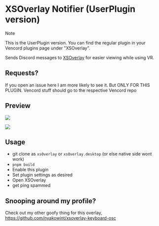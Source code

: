 # XSOverlay Notifier (UserPlugin version)

> [!NOTE]
> This is the UserPlugin version. You can find the regular plugin in your Vencord plugins page under "XSOverlay".

Sends Discord messages to [XSOverlay](https://store.steampowered.com/app/1173510/XSOverlay/) for easier viewing while using VR.

## Requests?
If you open an issue here I am more likely to see it. But ONLY FOR THIS PLUGIN. Vencord stuff should go to the respective Vencord repo

## Preview

![](https://github.com/Vendicated/Vencord/assets/24845294/205d2055-bb4a-44e4-b7e3-265391bccd40)

![](https://github.com/Vendicated/Vencord/assets/24845294/f15eff61-2d52-4620-bcab-808ecb1606d2)

## Usage
- git clone as `xsOverlay` or `xsOverlay.desktop` (or else native side wont work)
- `pnpm build`
- Enable this plugin
- Set plugin settings as desired
- Open XSOverlay
- get ping spammed

## Snooping around my profile?
Check out my other goofy thing for this overlay, https://github.com/nyakowint/xsoverlay-keyboard-osc
